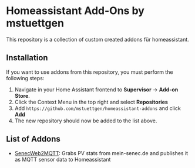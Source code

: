 # Homeassistant Add-Ons by mstuettgen

This repository is a collection of custom created addons für homeassistant.

## Installation

If you want to use addons from this repository, you must perform the following steps:

1. Navigate in your Home Assistant frontend to **Supervisor** -> **Add-on Store**.
2. Click the Context Menu in the top right and select **Repositories**
3. Add `https://github.com/mstuettgen/homeassistant-addons` and click **Add**
4. The new repository should now be added to the list above.

## List of Addons

* [SenecWeb2MQTT](https://github.com/mstuettgen/homeassistant-addons/tree/main/senecweb2mqtt): Grabs PV stats from mein-senec.de and publishes it as MQTT sensor data to Homeassistant
